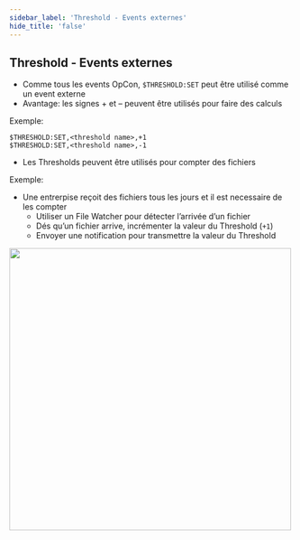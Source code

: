 ```yaml
---
sidebar_label: 'Threshold - Events externes'
hide_title: 'false'
---
```


## Threshold - Events externes

* Comme tous les events OpCon, ```$THRESHOLD:SET``` peut être utilisé comme un event externe
* Avantage: les signes + et – peuvent être utilisés pour faire des calculs


Exemple:  

```$THRESHOLD:SET,<threshold name>,+1```  
```$THRESHOLD:SET,<threshold name>,-1```  

* Les Thresholds peuvent être utilisés pour compter des fichiers

Exemple:  

* Une entrerpise reçoit des fichiers tous les jours et il est necessaire de les compter
  * Utiliser un File Watcher pour détecter l’arrivée d’un fichier
  * Dés qu’un fichier arrive, incrémenter la valeur du Threshold (```+1```)
  * Envoyer une notification pour transmettre la valeur du Threshold


<a href="imgbasic/415.png" target="_blank"><img src="imgbasic/415.png" width="500"></img></a>
